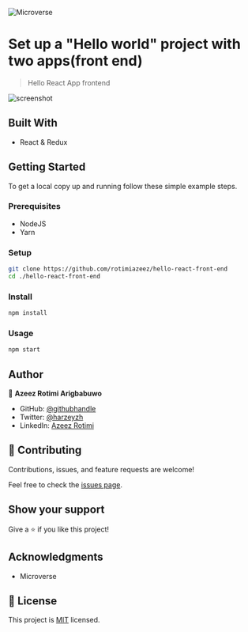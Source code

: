 ![Microverse](https://img.shields.io/badge/Microverse-blueviolet)

# Set up a "Hello world" project with two apps(front end)

> Hello React App frontend

![screenshot](https://user-images.githubusercontent.com/44624138/153741764-48f8092c-5ed2-447b-b657-a04dd712e572.png)


## Built With

- React & Redux

## Getting Started

To get a local copy up and running follow these simple example steps.

### Prerequisites

- NodeJS 
- Yarn

### Setup

```bash
git clone https://github.com/rotimiazeez/hello-react-front-end
cd ./hello-react-front-end
```

### Install

```bash
npm install
```

### Usage

```bash
npm start
```

## Author

👤 **Azeez Rotimi Arigbabuwo**

- GitHub: [@githubhandle](https://github.com/rotimiazeez)
- Twitter: [@harzeyzh](https://twitter.com/harzeyzh)
- LinkedIn: [Azeez Rotimi](https://www.linkedin.com/in/azeezrotimi019/)

## 🤝 Contributing

Contributions, issues, and feature requests are welcome!

Feel free to check the [issues page](../../issues/).

## Show your support

Give a ⭐️ if you like this project!

## Acknowledgments

- Microverse

## 📝 License

This project is [MIT](./LICENSE.md) licensed.